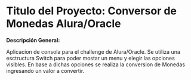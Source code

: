 # Titulo del Proyecto: Conversor de Monedas Alura/Oracle

**Descripción General:**

Aplicacion de consola para el challenge de Alura/Oracle.
Se utiliza una esctructura Switch para poder mostar un menu y elegir las opciones visibles.
En base a dichas opciones se realiza la conversion de Monedas ingresando un valor a convertir.

